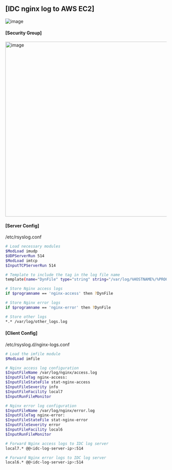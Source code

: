 ## [IDC nginx log to AWS EC2]

![image](https://github.com/sm55555/OS/assets/38831314/aa94f66b-be5b-4c78-b20d-caea019d04af)

#### [Security Group]

<img width="546" alt="image" src="https://github.com/sm55555/OS/assets/38831314/a51d5926-ceff-48c8-8da1-d97aa91db612">


#### [Server Config]

/etc/rsyslog.conf

```bash
# Load necessary modules
$ModLoad imudp
$UDPServerRun 514
$ModLoad imtcp
$InputTCPServerRun 514

# Template to include the tag in the log file name
template(name="DynFile" type="string" string="/var/log/%HOSTNAME%/%PROGRAMNAME%.log")

# Store Nginx access logs
if $programname == 'nginx-access' then ?DynFile

# Store Nginx error logs
if $programname == 'nginx-error' then ?DynFile

# Store other logs
*.* /var/log/other_logs.log
```

#### [Client Config]

/etc/rsyslog.d/nginx-logs.conf

```bash
# Load the imfile module
$ModLoad imfile

# Nginx access log configuration
$InputFileName /var/log/nginx/access.log
$InputFileTag nginx-access:
$InputFileStateFile stat-nginx-access
$InputFileSeverity info
$InputFileFacility local7
$InputRunFileMonitor

# Nginx error log configuration
$InputFileName /var/log/nginx/error.log
$InputFileTag nginx-error:
$InputFileStateFile stat-nginx-error
$InputFileSeverity error
$InputFileFacility local6
$InputRunFileMonitor

# Forward Nginx access logs to IDC log server
local7.* @@<idc-log-server-ip>:514

# Forward Nginx error logs to IDC log server
local6.* @@<idc-log-server-ip>:514
```


